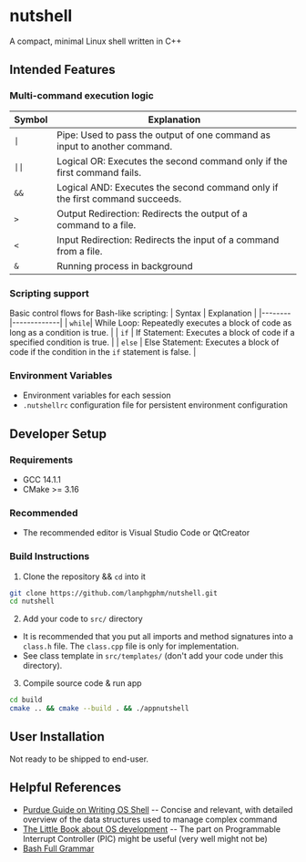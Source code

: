 # nutshell 
A compact, minimal Linux shell written in C++

## Intended Features
### Multi-command execution logic
| Symbol | Explanation |
|--------|-------------|
| `\|`    | Pipe: Used to pass the output of one command as input to another command. |
| `\|\|`   | Logical OR: Executes the second command only if the first command fails. |
| `&&`   | Logical AND: Executes the second command only if the first command succeeds. |
| `>`    | Output Redirection: Redirects the output of a command to a file. |
| `<`    | Input Redirection: Redirects the input of a command from a file. |
| `&`   | Running process in background |  
### Scripting support 
Basic control flows for Bash-like scripting: 
| Syntax | Explanation |
|--------|-------------|
| `while`| While Loop: Repeatedly executes a block of code as long as a condition is true. |
| `if`   | If Statement: Executes a block of code if a specified condition is true. |
| `else` | Else Statement: Executes a block of code if the condition in the `if` statement is false. |
### Environment Variables
- Environment variables for each session
- `.nutshellrc` configuration file for persistent environment configuration

## Developer Setup 
### Requirements 
- GCC 14.1.1 
- CMake >= 3.16

### Recommended 
- The recommended editor is Visual Studio Code or QtCreator 

### Build Instructions 
1. Clone the repository && `cd` into it
```bash 
git clone https://github.com/lanphgphm/nutshell.git
cd nutshell 
```
2. Add your code to `src/` directory 
- It is recommended that you put all imports and method signatures into a `class.h` file. The `class.cpp` file is only for implementation. 
- See class template in `src/templates/` (don't add your code under this directory).

3. Compile source code & run app
```bash 
cd build
cmake .. && cmake --build . && ./appnutshell 
```

## User Installation
Not ready to be shipped to end-user.

## Helpful References 
- [Purdue Guide on Writing OS Shell](https://www.cs.purdue.edu/homes/grr/SystemsProgrammingBook/Book/Chapter5-WritingYourOwnShell.pdf) -- Concise and relevant, with detailed overview of the data structures used to manage complex command 
- [The Little Book about OS development](https://littleosbook.github.io/book.pdf) -- The part on Programmable Interrupt Controller (PIC) might be useful (very well might not be)
- [Bash Full Grammar](https://pubs.opengroup.org/onlinepubs/9699919799.2016edition/utilities/V3_chap02.html#tag_18_10) 

